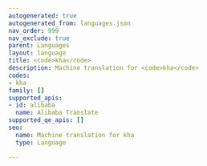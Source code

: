 ```yaml
---
autogenerated: true
autogenerated_from: languages.json
nav_order: 999
nav_exclude: true
parent: Languages
layout: language
title: <code>kha</code>
description: Machine translation for <code>kha</code>
codes:
- kha
family: []
supported_apis:
- id: alibaba
  name: Alibaba Translate
supported_qe_apis: []
seo:
  name: Machine translation for kha
  type: Language

---
```



